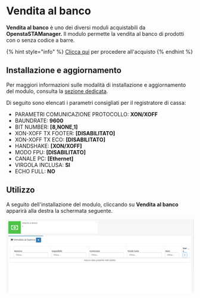 # Vendita al banco

**Vendita al banco** è uno dei diversi moduli acquistabili da **OpenstaSTAManager.** Il modulo permette la vendita al banco di prodotti con o senza codice a barre.

{% hint style="info" %}
[Clicca qui](https://www.openstamanager.com/prodotto/vendita-al-banco/) per procedere all'acquisto
{% endhint %}

## Installazione e aggiornamento

Per maggiori informazioni sulle modalità di installazione e aggiornamento del modulo, consulta la [sezione dedicata](../installazione-e-aggiornamento.md).

Di seguito sono elencati i parametri consigliati per il registratore di cassa:

* PARAMETRI COMUNICAZIONE PROTOCOLLO: **XON/XOFF**
* BAUNDRATE: **9600**
* BIT NUMBER: **\[8,NONE,1\]**
* XON-XOFF TX FOOTER: **\[DISABILITATO\]**
* XON-XOFF TX ECO: **\[DISABILITATO\]** 
* HANDSHAKE: **\[XON/XOFF\]** 
* MODO FPU: **\[DISABILITATO\]**
* CANALE PC: **\[Ethernet\]**
* VIRGOLA INCLUSA: **SI**
* ECHO FULL: **NO**

## Utilizzo

A seguito dell'installazione del modulo, cliccando su **Vendita al banco** apparirà alla destra la schermata seguente.

![](../../.gitbook/assets/vend1.png)

